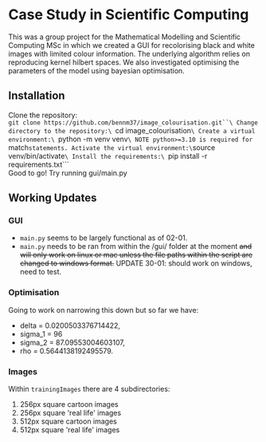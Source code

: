 # Case Study in Scientific Computing
This was a group project for the Mathematical Modelling and Scientific Computing MSc in which we created a GUI for recolorising black and white images with limited colour information. The underlying algorithm relies on reproducing kernel hilbert spaces. We also investigated optimising the parameters of the model using bayesian optimisation.

## Installation
Clone the repository:\
```git clone https://github.com/bennm37/image_colourisation.git``\
Change directory to the repository:\
```cd image_colourisation```\
Create a virtual environment:\
```python -m venv venv```\
NOTE python>=3.10 is required for ```match``` statements.
Activate the virtual environment:\
```source venv/bin/activate```\
Install the requirements:\
```pip install -r requirements.txt```\
Good to go! Try running gui/main.py


## Working Updates

### GUI
- `main.py` seems to be largely functional as of 02-01.
- `main.py` needs to be ran from within the /gui/ folder at the moment ~~and will only work on linux or mac unless the file paths within the script are changed to windows format.~~ UPDATE 30-01: should work on windows, need to test. 

### Optimisation
Going to work on narrowing this down but so far we have:
- delta = 0.0200503376714422,
- sigma_1 = 96
- sigma_2 = 87.09553004603107,
- rho = 0.5644138192495579.

### Images
Within `trainingImages` there are 4 subdirectories:
1. 256px square cartoon images
1. 256px square 'real life' images
1. 512px square cartoon images
1. 512px square 'real life' images
